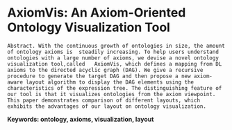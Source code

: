AxiomVis: An Axiom-Oriented Ontology Visualization Tool
=====================================

    Abstract. With the continuous growth of ontologies in size, the amount of ontology axioms is  steadily increasing. To help users understand ontologies with a large number of axioms, we devise a novel ontology visualization tool,called   AxiomVis, which defines a mapping from DL axioms to the directed acyclic graph (DAG). We give a recursive procedure to generate the target DAG and then propose a new axiom-aware layout algorithm to display the DAG elements using the characteristics of the expression tree. The distinguishing feature of our tool is that it visualizes ontologies from the axiom viewpoint. This paper demonstrates comparison of different layouts, which exhibits the advantages of our layout on ontology visualization.

__Keywords: ontology, axioms, visualization, layout__
